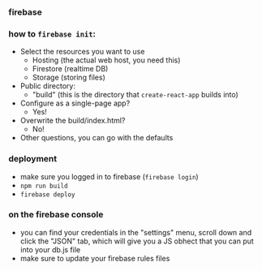### firebase

### how to `firebase init`:
- Select the resources you want to use
    - Hosting (the actual web host, you need this)
    - Firestore (realtime DB)
    - Storage (storing files)
- Public directory:
    - "build" (this is the directory that `create-react-app` builds into)
- Configure as a single-page app?
    - Yes!
- Overwrite the build/index.html?
    - No!
- Other questions, you can go with the defaults

### deployment
- make sure you logged in to firebase (`firebase login`)
- `npm run build`
- `firebase deploy`

### on the firebase console
- you can find your credentials in the "settings" menu, scroll down and click the "JSON" tab, which will give you a JS obhect that you can put into your db.js file
- make sure to update your firebase rules files